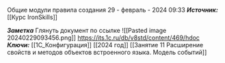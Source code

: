 
Общие модули правила создания
 29 - февраль - 2024  09:33 
***Источник:***  [[Курс IronSkills]] 

***Заметка*** 
Глянуть документ по ссылке
![[Pasted image 20240229093456.png]]
 https://its.1c.ru/db/v8std/content/469/hdoc
***Ключи:*** [[1С_Конфигурация]] [[2024 год]]  [[Занятие 11 Расширение свойств и методов объектов встроенного языка. Модель событий]]
